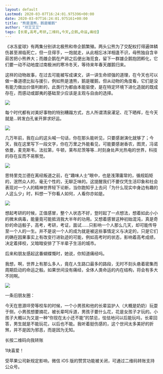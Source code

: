 ```yaml
---
layout: default
Lastmod: 2020-03-07T16:24:01.975396+00:00
date: 2020-03-07T16:24:01.975161+00:00
title: "熊是渣熊，鹅是暖鹅"
author: "邓艾艾艾"
tags: [长辈,高考,考研,二维码,今天,企鹅,命运,痛经]
---
```


《冰冻星球》有两集分别讲北极熊和帝企鹅繁殖。两头公熊为了交配权打得遍体鳞伤甚至濒临死亡，但一旦得手，一炮就走，从此相忘冰洋相逢不识，母熊独自含辛茹苦把小熊养大；而雌企鹅在产卵之后便出海觅食，留下一群雄企鹅抱团孵化，它们要一动不动地度过南极洲的寒冷冬天，等待来年春天雌鹅归来。

这样的动物故事，在过去可能被写成课文，讲一讲生命顽强的道理，在今天也可以做一番道德比拟与援引，例如熊是渣熊，鹅是暖鹅，但从动物的角度看，它们是没有能力做出价值判断的，此类行为都由本能驱使，是在特定环境下进化造就的既成存在，而感动或鄙夷的基础至少应该是主观与自由的选择。

![](https://images.weserv.nl/?url=https%3A//mmbiz.qpic.cn/sz_mmbiz_png/ibMicKzGQHIbJyqszTicKGg21oQaf24P0vicCsQ18Tu33rVdiayDWPrNIX3cVI1KW9mzyYjbDN85glAUQnicm4pFsicGQ/640%3Fwx_fmt%3Dpng)

每个时代都有对美好事物的特别糟蹋方式，古人所谓清泉濯足、花下晒裈，在今天就是...转发白孔雀开屏求好运。  

![](https://images.weserv.nl/?url=https%3A//mmbiz.qpic.cn/sz_mmbiz_png/ibMicKzGQHIbJyqszTicKGg21oQaf24P0vicCsQ18Tu33rVdiayDWPrNIX3cVI1KW9mzyYjbDN85glAUQnicm4pFsicGQ/640%3Fwx_fmt%3Dpng)

几万年前，我在山的这头喊一句话，你在那头能听见，只要感谢演化就够了；今天，我在这里写下一段文字，你在万里之外能看见，可能要感谢香农，图灵，冯诺依曼，麦克斯韦，法拉第，牛顿，莱布尼茨等等...时刻身处声光热电的世界，科技的存在反而不易察觉。  

![](https://images.weserv.nl/?url=https%3A//mmbiz.qpic.cn/sz_mmbiz_png/ibMicKzGQHIbJyqszTicKGg21oQaf24P0vicCsQ18Tu33rVdiayDWPrNIX3cVI1KW9mzyYjbDN85glAUQnicm4pFsicGQ/640%3Fwx_fmt%3Dpng)

思特里克兰德在离经叛道之前，在“趣味人士”眼中，也是浅薄庸常的，循规蹈矩的，泯然众人的，毫无个性的，无聊乏味的。这提醒我们不要仅凭生活印象和社会表现对一个人的精神世界轻下论断，当你跑知乎上去问「为什么现实中身边有趣的人这么少」时，料想一下你看人如何，人看你亦如是。   

![](https://images.weserv.nl/?url=https%3A//mmbiz.qpic.cn/sz_mmbiz_png/ibMicKzGQHIbJyqszTicKGg21oQaf24P0vicCsQ18Tu33rVdiayDWPrNIX3cVI1KW9mzyYjbDN85glAUQnicm4pFsicGQ/640%3Fwx_fmt%3Dpng)

想起考研的时候，正值感冒，整个人状态不好，登时起了一点想法，想着如此小小的微末病毒，能量竟可能抵消我大半年的功用。又想着感冒这种初始混沌，真是奇妙的命运骰子，高考，考研，考证，面试……只影响一个人那么几天，却可能传导至一个人的一生。并不是说一个人的成为就是被这些事情定义与决定的，只是它们的确在因果事实上有改变行进轨迹的可能，例如高考时的状态，影响着高考成绩，决定着择校，又暗暗安排了下半辈子生活的城市。

后来和朋友感起这番蝴蝶慨时，她说，你知道痛经吗。

我想，啊，世界上有那么多人，竟在人生路口最多的路段，无时不刻头悬着密集而周期启动的命运之骰。如果世间没有痛经，全体人类命运的内在结构，将会有多大不同啊。

![](https://images.weserv.nl/?url=https%3A//mmbiz.qpic.cn/sz_mmbiz_png/ibMicKzGQHIbJyqszTicKGg21oQaf24P0vicCsQ18Tu33rVdiayDWPrNIX3cVI1KW9mzyYjbDN85glAUQnicm4pFsicGQ/640%3Fwx_fmt%3Dpng)

一条旧朋友圈：

今天在思源坪旁等校车的时候，一个小男孩和他的长辈监护人（大概是奶奶）玩耍于侧，小男孩想要摘花，被长辈呵斥道，男孩子要什么花，花是女孩子才玩的。小孩子大概以为又是一种“你现在太小还不能”的禁忌，怯怯地问以后能玩吗，长辈回答，男生就是不能玩花，以后也不能。我听着挺伤感的，这个世间太多美好的折煞，并不是因为邪恶，而是因为无知。

长按二维码向我转账

1块喜爱！

受苹果公司新规定影响，微信 iOS 版的赞赏功能被关闭，可通过二维码转账支持公众号。

